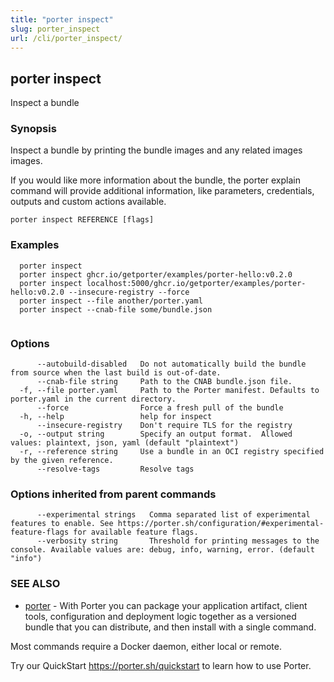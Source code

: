 ```yaml
---
title: "porter inspect"
slug: porter_inspect
url: /cli/porter_inspect/
---
```

## porter inspect

Inspect a bundle

### Synopsis

Inspect a bundle by printing the bundle images and any related images images.

If you would like more information about the bundle, the porter explain command will provide additional information,
like parameters, credentials, outputs and custom actions available.


```
porter inspect REFERENCE [flags]
```

### Examples

```
  porter inspect
  porter inspect ghcr.io/getporter/examples/porter-hello:v0.2.0
  porter inspect localhost:5000/ghcr.io/getporter/examples/porter-hello:v0.2.0 --insecure-registry --force
  porter inspect --file another/porter.yaml
  porter inspect --cnab-file some/bundle.json
		  
```

### Options

```
      --autobuild-disabled   Do not automatically build the bundle from source when the last build is out-of-date.
      --cnab-file string     Path to the CNAB bundle.json file.
  -f, --file porter.yaml     Path to the Porter manifest. Defaults to porter.yaml in the current directory.
      --force                Force a fresh pull of the bundle
  -h, --help                 help for inspect
      --insecure-registry    Don't require TLS for the registry
  -o, --output string        Specify an output format.  Allowed values: plaintext, json, yaml (default "plaintext")
  -r, --reference string     Use a bundle in an OCI registry specified by the given reference.
      --resolve-tags         Resolve tags
```

### Options inherited from parent commands

```
      --experimental strings   Comma separated list of experimental features to enable. See https://porter.sh/configuration/#experimental-feature-flags for available feature flags.
      --verbosity string       Threshold for printing messages to the console. Available values are: debug, info, warning, error. (default "info")
```

### SEE ALSO

* [porter](/cli/porter/)	 - With Porter you can package your application artifact, client tools, configuration and deployment logic together as a versioned bundle that you can distribute, and then install with a single command.

Most commands require a Docker daemon, either local or remote.

Try our QuickStart https://porter.sh/quickstart to learn how to use Porter.


